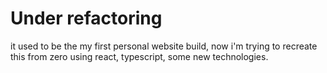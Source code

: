 # Under refactoring
it used to be the my first personal website build, now i'm trying to recreate this from zero using react, typescript, some new technologies.
